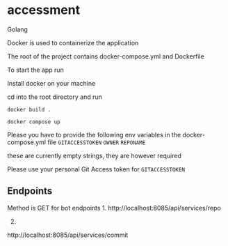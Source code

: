 # accessment
Golang

Docker is used to containerize the application

The root of the project contains docker-compose.yml and Dockerfile

To start the app run 

Install docker on your machine

cd into the root directory and run 

`docker build .`

`docker compose up`

Please you have to provide the following env variables in the docker-compose.yml file
`GITACCESSTOKEN`
`OWNER`
`REPONAME`

these are currently empty strings, they are however required

Please use your personal Git Access token for `GITACCESSTOKEN`

## Endpoints 
Method is GET for bot endpoints
1.
http://localhost:8085/api/services/repo

2.
http://localhost:8085/api/services/commit





